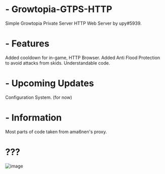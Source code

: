 # - Growtopia-GTPS-HTTP
Simple Growtopia Private Server HTTP Web Server by upy#5939.

# - Features
Added cooldown for in-game, HTTP Browser.
Added Anti Flood Protection to avoid attacks from skids.
Understandable code.

# - Upcoming Updates
Configuration System. (for now)

# - Information
Most parts of code taken from ama6nen's proxy.

# ???

![image](https://user-images.githubusercontent.com/83706783/161399344-0ab9b131-e59a-4672-8672-35fe073d95d7.png)
